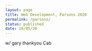 ```yaml
---
layout: page
title: Web Development, Parsons 2020
permalink: /parsons/
status: published
date: 18/05/20
---
```


w/ gary
thankyou Cab